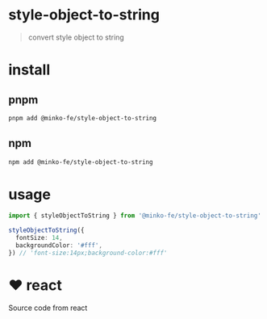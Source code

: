 # style-object-to-string

> convert style object to string

# install

## pnpm

```bash
pnpm add @minko-fe/style-object-to-string
```

## npm

```bash
npm add @minko-fe/style-object-to-string
```

# usage

```typescript
import { styleObjectToString } from '@minko-fe/style-object-to-string'

styleObjectToString({
  fontSize: 14,
  backgroundColor: '#fff',
}) // 'font-size:14px;background-color:#fff'
```

# ❤️ react

Source code from react
